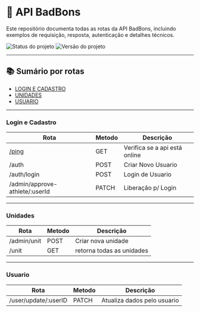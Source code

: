 # 🚀 API BadBons

Este repositório documenta todas as rotas da API BadBons, incluindo exemplos de requisição, resposta, autenticação e detalhes técnicos.

![Status do projeto](https://camo.githubusercontent.com/92e31ba8defedda019020920514ab8b2542d2b21e0162f088870ebde8171efb0/68747470733a2f2f696d672e736869656c64732e696f2f62616467652f7374617475732d656d253230646573656e766f6c76696d656e746f2d79656c6c6f77) ![Versão do projeto](https://camo.githubusercontent.com/eb2ced8b4e517e1b6b7da52500a052fbf18073b473abb1eb01a6a1a023424b28/68747470733a2f2f696d672e736869656c64732e696f2f62616467652f766572732543332541336f2d312e302e302d626c7565) 

***

## 📚 Sumário por rotas

- [LOGIN E CADASTRO](#login-e-cadastro)
- [UNIDADES](#unidades)
- [USUARIO](#usuario)

***

### Login e Cadastro

| Rota             | Metodo        | Descrição     |
|------------------|---------------|---------------|
| [/ping](/src/server.js)            | GET           | Verifica se a api está online |
| /auth            | POST          | Criar Novo Usuario          |
| /auth/login      | POST          | Login de Usuario        |
| /admin/approve-athlete/:userId | PATCH         | Liberação p/ Login

***

### Unidades

| Rota             | Metodo        | Descrição     |
|------------------|---------------|---------------|
| /admin/unit      | POST          | Criar nova unidade |
| /unit            | GET           | retorna todas as unidades |

***

### Usuario

| Rota             | Metodo        | Descrição     |
|------------------|---------------|---------------|
| /user/update/:userID      | PATCH          | Atualiza dados pelo usuario |